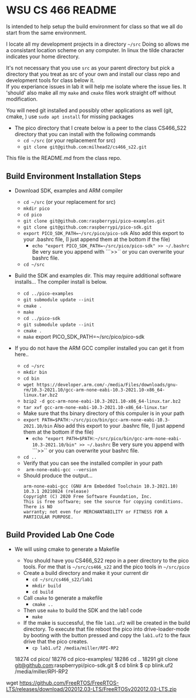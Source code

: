 WSU CS 466 README
=================
Is intended to help setup the build environment for class so that we all do start from the same environment.

I locate all my development projects in a directory ```~/src``` Doing so allows me a consistant location scheme on any computer.  In linux the tilde character indicates your home directory.

It's not necessary that you use ```src``` as your parent directory but pick a directory that you treat as src of your own and install our class repo and development tools for class below it.  
If you experiance issues in lab it will help me isolate where the issue lies.  It 'should' also make all my ```make``` and ```cmake``` files work straight off without modification.

You will need git installed and possibly other applications as well (git, cmake, ) use ```sudo apt install``` for missing packages

 - The pico directory that I create below is a peer to the class CS466_S22 directory that you can install with the following commands
	- ```cd ~/src``` (or your replacement for src)
	- ```git clone git@github.com:milhead2/cs466_s22.git```
	
This file is the README.md from the class repo.

Build Environment Installation Steps
------------------------------------

 - Download SDK, examples and ARM compiler
	- ```cd ~/src``` (or your replacement for src)
	- ```mkdir pico```
	- ```cd pico```
	- ```git clone git@github.com:raspberrypi/pico-examples.git```
	- ```git clone git@github.com:raspberrypi/pico-sdk.git```
	- ```export PICO_SDK_PATH=~/src/pico/pico-sdk```  Also add this export to your .bashrc file, (I just append them at the bottom if the file)
		- ```echo "export PICO_SDK_PATH=~/src/pico/pico-sdk" >> ~/.bashrc```  Be very sure you append with ```>>`` or you can overwrite your bashrc file.
	- ```cd ~/src```
 - Build the SDK and examples dir.  This may require additional software installs...  The compiler install is below.
    - ```cd ../pico-examples```
	- ```git submodule update --init```  
	- ```cmake .```
	- ```make```
    - ```cd ../pico-sdk```
	- ```git submodule update --init```  
	- ```cmake .```
	- ```make```
	export PICO_SDK_PATH=~/src/pico/pico-sdk
	
 - If you do not have the ARM GCC compiler installed you can get it from here..
	- ```cd ~/src```
	- ```mkdir bin```
	- ```cd bin```
	- ```wget https://developer.arm.com/-/media/Files/downloads/gnu-rm/10.3-2021.10/gcc-arm-none-eabi-10.3-2021.10-x86_64-linux.tar.bz2```
	- ```bzip2 -d gcc-arm-none-eabi-10.3-2021.10-x86_64-linux.tar.bz2```
	- ```tar xvf gcc-arm-none-eabi-10.3-2021.10-x86_64-linux.tar```
	- Make sure that ths binary directory of this compuler is in your path
	- ```export PATH=$PATH:~/src/pico/bin/gcc-arm-none-eabi-10.3-2021.10/bin```  Also add this export to your .bashrc file, (I just append them at the bottom if the file)
		- ```echo "export PATH=$PATH:~/src/pico/bin/gcc-arm-none-eabi-10.3-2021.10/bin" >> ~/.bashrc```  Be very sure you append with ```>>`` or you can overwrite your bashrc file.
	- ```cd ..```
	- Verify that you can see the installed compiler in your path
	- ``` arm-none-eabi-gcc --version```
	- Should produce the output...
		```
		arm-none-eabi-gcc (GNU Arm Embedded Toolchain 10.3-2021.10) 10.3.1 20210824 (release)
		Copyright (C) 2020 Free Software Foundation, Inc.
		This is free software; see the source for copying conditions.  There is NO
		warranty; not even for MERCHANTABILITY or FITNESS FOR A PARTICULAR PURPOSE.
		```


Build Provided Lab One Code
---------------------------

- We will using cmake to generate a Makefile 

	- You should have you CS466_S22 repo in a peer directory to the pico tools.  For me that is ```~/src/cs466_s22``` and the pico tools in ```~/src/pico```
	- Create a build directory and make it your current dir
		- ```cd ~/src/cs466_s22/lab1```
		- ```mkdir build```
		- ```cd build```
	- Call ```cmake``` to generate a makefile
		- ```cmake ..```
	- Then use ```make``` to build the SDK and the lab1 code
		- ```make```
	- If the make is successful, the file ```lab1.uf2``` will be created in the build directory.  To execute that file reboot the pico into 
	drive-loader-mode by booting with the button pressed and copy the ```lab1.uf2``` to the faux drive that the pico creates.
		- ```cp lab1.uf2 /media/miller/RPI-RP2```
		


	
		
		
		
		
	18274  cd pico/
18276  cd pico-examples/
18286  cd ..
18291  git clone git@github.com:raspberrypi/pico-sdk.git
$ cd blink
$ cp blink.uf2 /media/miller/RPI-RP2


wget https://github.com/FreeRTOS/FreeRTOS-LTS/releases/download/202012.03-LTS/FreeRTOSv202012.03-LTS.zip

